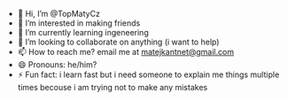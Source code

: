 - 👋 Hi, I’m @TopMatyCz
- 👀 I’m interested in making friends
- 🌱 I’m currently learning ingeneering
- 💞️ I’m looking to collaborate on anything (i want to help)
- 📫 How to reach me? email me at matejkantnet@gmail.com
- 😄 Pronouns: he/him?
- ⚡ Fun fact: i learn fast but i need someone to explain me things multiple times becouse i am trying not to make any mistakes

<!---
TopMatyCz/TopMatyCz is a ✨ special ✨ repository because its `README.md` (this file) appears on your GitHub profile.
You can click the Preview link to take a look at your changes.
--->
